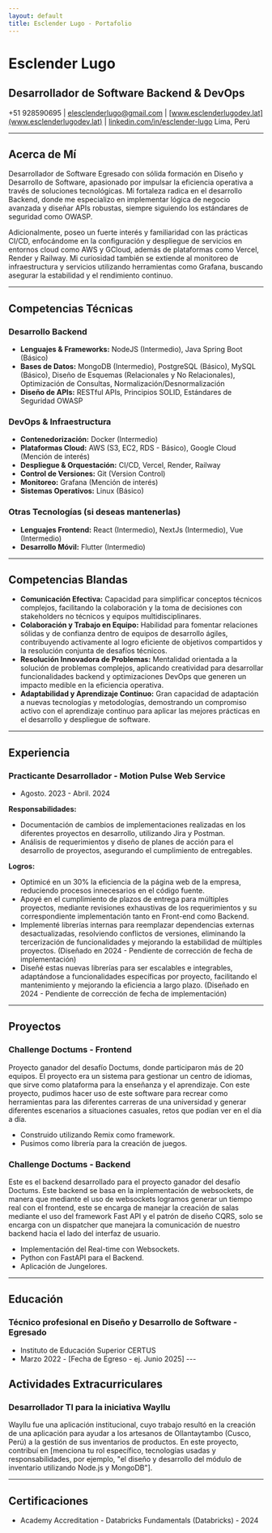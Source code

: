 ```yaml
---
layout: default
title: Esclender Lugo - Portafolio
---
```


# Esclender Lugo
## Desarrollador de Software Backend & DevOps

+51 928590695 | elesclenderlugo@gmail.com | [www.esclenderlugodev.lat](www.esclenderlugodev.lat) | [linkedin.com/in/esclender-lugo](https://linkedin.com/in/esclender-lugo)
Lima, Perú

---

## Acerca de Mí

Desarrollador de Software Egresado con sólida formación en Diseño y Desarrollo de Software, apasionado por impulsar la eficiencia operativa a través de soluciones tecnológicas. Mi fortaleza radica en el desarrollo Backend, donde me especializo en implementar lógica de negocio avanzada y diseñar APIs robustas, siempre siguiendo los estándares de seguridad como OWASP.

Adicionalmente, poseo un fuerte interés y familiaridad con las prácticas CI/CD, enfocándome en la configuración y despliegue de servicios en entornos cloud como AWS y GCloud, además de plataformas como Vercel, Render y Railway. Mi curiosidad también se extiende al monitoreo de infraestructura y servicios utilizando herramientas como Grafana, buscando asegurar la estabilidad y el rendimiento continuo.

---

## Competencias Técnicas

### Desarrollo Backend
* **Lenguajes & Frameworks:** NodeJS (Intermedio), Java Spring Boot (Básico)
* **Bases de Datos:** MongoDB (Intermedio), PostgreSQL (Básico), MySQL (Básico), Diseño de Esquemas (Relacionales y No Relacionales), Optimización de Consultas, Normalización/Desnormalización
* **Diseño de APIs:** RESTful APIs, Principios SOLID, Estándares de Seguridad OWASP

### DevOps & Infraestructura
* **Contenedorización:** Docker (Intermedio)
* **Plataformas Cloud:** AWS (S3, EC2, RDS - Básico), Google Cloud (Mención de interés)
* **Despliegue & Orquestación:** CI/CD, Vercel, Render, Railway
* **Control de Versiones:** Git (Version Control)
* **Monitoreo:** Grafana (Mención de interés)
* **Sistemas Operativos:** Linux (Básico)

### Otras Tecnologías (si deseas mantenerlas)
* **Lenguajes Frontend:** React (Intermedio), NextJs (Intermedio), Vue (Intermedio)
* **Desarrollo Móvil:** Flutter (Intermedio)

---

## Competencias Blandas

* **Comunicación Efectiva:** Capacidad para simplificar conceptos técnicos complejos, facilitando la colaboración y la toma de decisiones con stakeholders no técnicos y equipos multidisciplinares.
* **Colaboración y Trabajo en Equipo:** Habilidad para fomentar relaciones sólidas y de confianza dentro de equipos de desarrollo ágiles, contribuyendo activamente al logro eficiente de objetivos compartidos y la resolución conjunta de desafíos técnicos.
* **Resolución Innovadora de Problemas:** Mentalidad orientada a la solución de problemas complejos, aplicando creatividad para desarrollar funcionalidades backend y optimizaciones DevOps que generen un impacto medible en la eficiencia operativa.
* **Adaptabilidad y Aprendizaje Continuo:** Gran capacidad de adaptación a nuevas tecnologías y metodologías, demostrando un compromiso activo con el aprendizaje continuo para aplicar las mejores prácticas en el desarrollo y despliegue de software.

---

## Experiencia

### Practicante Desarrollador - Motion Pulse Web Service
* Agosto. 2023 - Abril. 2024

**Responsabilidades:**
* Documentación de cambios de implementaciones realizadas en los diferentes proyectos en desarrollo, utilizando Jira y Postman.
* Análisis de requerimientos y diseño de planes de acción para el desarrollo de proyectos, asegurando el cumplimiento de entregables.

**Logros:**
* Optimicé en un 30% la eficiencia de la página web de la empresa, reduciendo procesos innecesarios en el código fuente.
* Apoyé en el cumplimiento de plazos de entrega para múltiples proyectos, mediante revisiones exhaustivas de los requerimientos y su correspondiente implementación tanto en Front-end como Backend.
* Implementé librerías internas para reemplazar dependencias externas desactualizadas, resolviendo conflictos de versiones, eliminando la tercerización de funcionalidades y mejorando la estabilidad de múltiples proyectos. (Diseñado en 2024 - Pendiente de corrección de fecha de implementación)
* Diseñé estas nuevas librerías para ser escalables e integrables, adaptándose a funcionalidades específicas por proyecto, facilitando el mantenimiento y mejorando la eficiencia a largo plazo. (Diseñado en 2024 - Pendiente de corrección de fecha de implementación)

---

## Proyectos

### Challenge Doctums - Frontend
Proyecto ganador del desafío Doctums, donde participaron más de 20 equipos. El proyecto era un sistema para gestionar un centro de idiomas, que sirve como plataforma para la enseñanza y el aprendizaje. Con este proyecto, pudimos hacer uso de este software para recrear como herramientas para las diferentes carreras de una universidad y generar diferentes escenarios a situaciones casuales, retos que podían ver en el día a día.
* Construido utilizando Remix como framework.
* Pusimos como librería para la creación de juegos.

### Challenge Doctums - Backend
Este es el backend desarrollado para el proyecto ganador del desafío Doctums. Este backend se basa en la implementación de websockets, de manera que mediante el uso de websockets logramos generar un tiempo real con el frontend, este se encarga de manejar la creación de salas mediante el uso del framework Fast API y el patrón de diseño CQRS, solo se encarga con un dispatcher que manejara la comunicación de nuestro backend hacia el lado del interfaz de usuario.
* Implementación del Real-time con Websockets.
* Python con FastAPI para el Backend.
* Aplicación de Jungelores.

---

## Educación

### Técnico profesional en Diseño y Desarrollo de Software - Egresado
* Instituto de Educación Superior CERTUS
* Marzo 2022 - [Fecha de Egreso - ej. Junio 2025] ---

## Actividades Extracurriculares

### Desarrollador TI para la iniciativa Wayllu
Wayllu fue una aplicación institucional, cuyo trabajo resultó en la creación de una aplicación para ayudar a los artesanos de Ollantaytambo (Cusco, Perú) a la gestión de sus inventarios de productos. En este proyecto, contribuí en [menciona tu rol específico, tecnologías usadas y responsabilidades, por ejemplo, "el diseño y desarrollo del módulo de inventario utilizando Node.js y MongoDB"].

---

## Certificaciones

* Academy Accreditation - Databricks Fundamentals (Databricks) - 2024